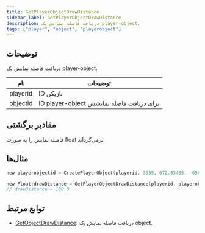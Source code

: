 ```yaml
---
title: GetPlayerObjectDrawDistance
sidebar_label: GetPlayerObjectDrawDistance
description: دریافت فاصله نمایش یک player-object.
tags: ["player", "object", "playerobject"]
---
```


<VersionWarn version='omp v1.1.0.2612' />

## توضیحات

دریافت فاصله نمایش یک player-object.

| نام     | توضیحات                                             |
|----------|---------------------------------------------------------|
| playerid | ID بازیکن                                    |
| objectid | ID player-object برای دریافت فاصله نمایشش |

## مقادیر برگشتی

فاصله نمایش را به صورت float برمی‌گرداند.

## مثال‌ها

```c
new playerobjectid = CreatePlayerObject(playerid, 3335, 672.53485, -656.11023, 15.26560,  3.00000, 0.00000, 0.00000,  100.0);

new Float:drawDistance = GetPlayerObjectDrawDistance(playerid, playerobjectid);
// drawDistance = 100.0
```

## توابع مرتبط

- [GetObjectDrawDistance](GetObjectDrawDistance): دریافت فاصله نمایش یک object.